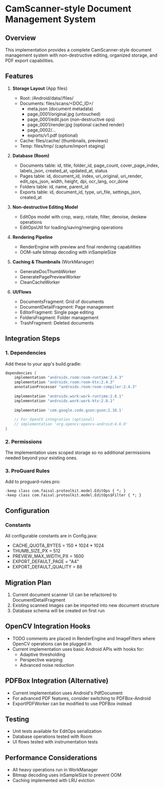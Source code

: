 # CamScanner-style Document Management System

## Overview
This implementation provides a complete CamScanner-style document management system with non-destructive editing, organized storage, and PDF export capabilities.

## Features
1. **Storage Layout** (App files)
   - Root: /Android/data/<PKG>/files/
   - Documents: files/scans/<DOC_ID>/
       - meta.json                   (document metadata)
       - page_0001/original.jpg      (untouched)
       - page_0001/edit.json         (non-destructive ops)
       - page_0001/render.jpg        (optional cached render)
       - page_0002/...
       - exports/v1.pdf              (optional)
   - Cache: files/cache/ (thumbnails, previews)
   - Temp:  files/tmp/   (capture/import staging)

2. **Database (Room)**
   - Documents table: id, title, folder_id, page_count, cover_page_index, labels_json, created_at, updated_at, status
   - Pages table: id, document_id, index, uri_original, uri_render, edit_ops_json, width, height, dpi, ocr_lang, ocr_done
   - Folders table: id, name, parent_id
   - Exports table: id, document_id, type, uri_file, settings_json, created_at

3. **Non-destructive Editing Model**
   - EditOps model with crop, warp, rotate, filter, denoise, deskew operations
   - EditOpsUtil for loading/saving/merging operations

4. **Rendering Pipeline**
   - RenderEngine with preview and final rendering capabilities
   - OOM-safe bitmap decoding with inSampleSize

5. **Caching & Thumbnails** (WorkManager)
   - GenerateDocThumbWorker
   - GeneratePagePreviewWorker
   - CleanCacheWorker

6. **UI/Flows**
   - DocumentsFragment: Grid of documents
   - DocumentDetailFragment: Page management
   - EditorFragment: Single page editing
   - FoldersFragment: Folder management
   - TrashFragment: Deleted documents

## Integration Steps

### 1. Dependencies
Add these to your app's build.gradle:
```gradle
dependencies {
    implementation "androidx.room:room-runtime:2.4.3"
    implementation "androidx.room:room-ktx:2.4.3"
    annotationProcessor "androidx.room:room-compiler:2.4.3"
    
    implementation "androidx.work:work-runtime:2.8.1"
    implementation "androidx.work:work-ktx:2.8.1"
    
    implementation 'com.google.code.gson:gson:2.10.1'
    
    // For OpenCV integration (optional)
    // implementation 'org.opencv:opencv-android:4.6.0'
}
```

### 2. Permissions
The implementation uses scoped storage so no additional permissions needed beyond your existing ones.

### 3. ProGuard Rules
Add to proguard-rules.pro:
```proguard
-keep class com.faisal.protoolkit.model.EditOps { *; }
-keep class com.faisal.protoolkit.model.EditOps$Filter { *; }
```

## Configuration

### Constants
All configurable constants are in Config.java:
- CACHE_QUOTA_BYTES = 150 * 1024 * 1024
- THUMB_SIZE_PX = 512
- PREVIEW_MAX_WIDTH_PX = 1600
- EXPORT_DEFAULT_PAGE = "A4"
- EXPORT_DEFAULT_QUALITY = 88

## Migration Plan
1. Current document scanner UI can be refactored to DocumentDetailFragment
2. Existing scanned images can be imported into new document structure
3. Database schema will be created on first run

## OpenCV Integration Hooks
- TODO comments are placed in RenderEngine and ImageFilters where OpenCV operations can be plugged in
- Current implementation uses basic Android APIs with hooks for:
  - Adaptive thresholding
  - Perspective warping
  - Advanced noise reduction

## PDFBox Integration (Alternative)
- Current implementation uses Android's PdfDocument
- For advanced PDF features, consider switching to PDFBox-Android
- ExportPDFWorker can be modified to use PDFBox instead

## Testing
- Unit tests available for EditOps serialization
- Database operations tested with Room
- UI flows tested with instrumentation tests

## Performance Considerations
- All heavy operations run in WorkManager
- Bitmap decoding uses inSampleSize to prevent OOM
- Caching implemented with LRU eviction